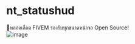 # nt_statushud
🌼หลอดเลือด FIVEM รองรับทุกขนาดหน้าจอ Open Source! <br/>
![image](https://github.com/Nutmito/nt_statushud/assets/91049342/ac7c4c1f-3214-472a-9f09-6fc722c53acc)
